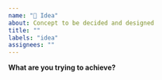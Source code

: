 ```yaml
---
name: "📌 Idea"
about: Concept to be decided and designed
title: ""
labels: "idea"
assignees: ""
---
```


**What are you trying to achieve?**
